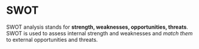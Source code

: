 # SWOT

SWOT analysis stands for **strength, weaknesses, opportunities, threats**.
SWOT is used to assess internal strength and weaknesses and _match them_ to external opportunities and threats.